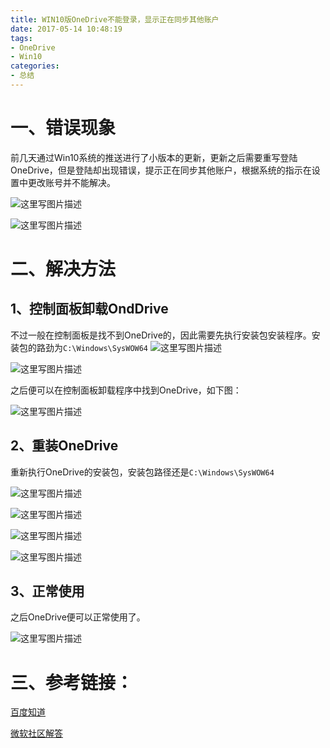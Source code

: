 ```yaml
---
title: WIN10版OneDrive不能登录，显示正在同步其他账户
date: 2017-05-14 10:48:19
tags:
- OneDrive
- Win10
categories:
- 总结
---
```


# 一、错误现象
前几天通过Win10系统的推送进行了小版本的更新，更新之后需要重写登陆OneDrive，但是登陆却出现错误，提示正在同步其他账户，根据系统的指示在设置中更改账号并不能解决。

![这里写图片描述](http://img.blog.csdn.net/20170514103312808?watermark/2/text/aHR0cDovL2Jsb2cuY3Nkbi5uZXQvdTAxMTMwMzQ0Mw==/font/5a6L5L2T/fontsize/400/fill/I0JBQkFCMA==/dissolve/70/gravity/SouthEast)

<!-- more -->

![这里写图片描述](http://img.blog.csdn.net/20170514103323818?watermark/2/text/aHR0cDovL2Jsb2cuY3Nkbi5uZXQvdTAxMTMwMzQ0Mw==/font/5a6L5L2T/fontsize/400/fill/I0JBQkFCMA==/dissolve/70/gravity/SouthEast)

# 二、解决方法

## 1、控制面板卸载OndDrive
不过一般在控制面板是找不到OneDrive的，因此需要先执行安装包安装程序。安装包的路劲为`C:\Windows\SysWOW64`
![这里写图片描述](http://img.blog.csdn.net/20170514103735970?watermark/2/text/aHR0cDovL2Jsb2cuY3Nkbi5uZXQvdTAxMTMwMzQ0Mw==/font/5a6L5L2T/fontsize/400/fill/I0JBQkFCMA==/dissolve/70/gravity/SouthEast)

![这里写图片描述](http://img.blog.csdn.net/20170514103746586?watermark/2/text/aHR0cDovL2Jsb2cuY3Nkbi5uZXQvdTAxMTMwMzQ0Mw==/font/5a6L5L2T/fontsize/400/fill/I0JBQkFCMA==/dissolve/70/gravity/SouthEast)

之后便可以在控制面板卸载程序中找到OneDrive，如下图：

![这里写图片描述](http://img.blog.csdn.net/20170514103844931?watermark/2/text/aHR0cDovL2Jsb2cuY3Nkbi5uZXQvdTAxMTMwMzQ0Mw==/font/5a6L5L2T/fontsize/400/fill/I0JBQkFCMA==/dissolve/70/gravity/SouthEast)

## 2、重装OneDrive
重新执行OneDrive的安装包，安装包路径还是`C:\Windows\SysWOW64`

![这里写图片描述](http://img.blog.csdn.net/20170514104010239?watermark/2/text/aHR0cDovL2Jsb2cuY3Nkbi5uZXQvdTAxMTMwMzQ0Mw==/font/5a6L5L2T/fontsize/400/fill/I0JBQkFCMA==/dissolve/70/gravity/SouthEast)

![这里写图片描述](http://img.blog.csdn.net/20170514104028458?watermark/2/text/aHR0cDovL2Jsb2cuY3Nkbi5uZXQvdTAxMTMwMzQ0Mw==/font/5a6L5L2T/fontsize/400/fill/I0JBQkFCMA==/dissolve/70/gravity/SouthEast)

![这里写图片描述](http://img.blog.csdn.net/20170514104040135?watermark/2/text/aHR0cDovL2Jsb2cuY3Nkbi5uZXQvdTAxMTMwMzQ0Mw==/font/5a6L5L2T/fontsize/400/fill/I0JBQkFCMA==/dissolve/70/gravity/SouthEast)

![这里写图片描述](http://img.blog.csdn.net/20170514104020432?watermark/2/text/aHR0cDovL2Jsb2cuY3Nkbi5uZXQvdTAxMTMwMzQ0Mw==/font/5a6L5L2T/fontsize/400/fill/I0JBQkFCMA==/dissolve/70/gravity/SouthEast)

## 3、正常使用
之后OneDrive便可以正常使用了。

![这里写图片描述](http://img.blog.csdn.net/20170514104250025?watermark/2/text/aHR0cDovL2Jsb2cuY3Nkbi5uZXQvdTAxMTMwMzQ0Mw==/font/5a6L5L2T/fontsize/400/fill/I0JBQkFCMA==/dissolve/70/gravity/SouthEast)

# 三、参考链接：
[百度知道](https://zhidao.baidu.com/question/564899353262025404.html)

[微软社区解答](https://answers.microsoft.com/zh-hans/onedrive/forum/odstart-odsignin/win10%E7%89%88onedrive%E4%B8%8D%E8%83%BD%E7%99%BB/97bf330c-2f19-4a39-8fcc-159922fd1ece)